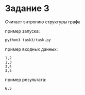 # Задание 3

Считает энтропию структуры графа

пример запуска:
```bash
python3 task3/task.py
```

пример входных данных:
```
1,2
1,3
3,4
3,5
```

пример результата:
```
6.5
```

